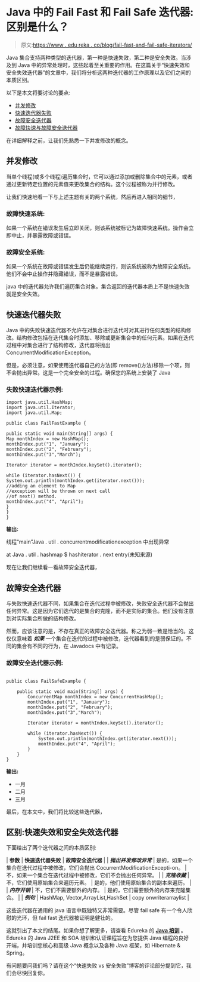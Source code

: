 # Java 中的 Fail Fast 和 Fail Safe 迭代器:区别是什么？

> 原文:[https://www . edu reka . co/blog/fail-fast-and-fail-safe-iterators/](https://www.edureka.co/blog/fail-fast-and-fail-safe-iterators/)

Java 集合支持两种类型的迭代器，第一种是快速失效，第二种是安全失效。当涉及到 Java 中的异常处理时，这些起着至关重要的作用。在这篇关于“快速失效和安全失效迭代器”的文章中，我们将分析这两种迭代器的工作原理以及它们之间的本质区别。

以下是本文将要讨论的要点:

*   [并发修改](#ConcurrentModifications)
*   [快速迭代器失败](#FailFastIterator)
*   [故障安全迭代器](#FailSafeIterator)
*   [故障快速与故障安全迭代器](#FailFastvsFailSafeIterator)

在详细解释之前，让我们先熟悉一下并发修改的概念。

## **并发修改**

当单个线程(或多个线程)遍历集合时，它可以通过添加或删除集合中的元素，或者通过更新特定位置的元素值来更改集合的结构。这个过程被称为并行修改。

让我们快速地看一下与上述主题有关的两个系统，然后再进入相同的细节，

### **故障快速系统:**

如果一个系统在错误发生后立即关闭，则该系统被标记为故障快速系统。操作会立即中止，并暴露故障或错误。

### **故障安全系统:**

如果一个系统在故障或错误发生后仍能继续运行，则该系统被称为故障安全系统。他们不会中止操作并隐藏错误，而不是暴露错误。

java 中的迭代器允许我们遍历集合对象。集合返回的迭代器本质上不是快速失效就是安全失效。

## **快速迭代器失败**

Java 中的失败快速迭代器不允许在对集合进行迭代时对其进行任何类型的结构修改。结构修改包括在迭代集合时添加、移除或更新集合中的任何元素。如果在迭代过程中对集合进行了结构修改，迭代器将抛出 ConcurrentModificationException。

但是，必须注意，如果使用迭代器自己的方法(即 remove()方法)移除一个项，则不会抛出异常。这是一个完全安全的过程。确保您的系统上安装了 Java

### **失败快速迭代器示例:**

```
import java.util.HashMap;
import java.util.Iterator;
import java.util.Map;

public class FailFastExample {

public static void main(String[] args) {
Map monthIndex = new HashMap();
monthIndex.put("1", "January");
monthIndex.put("2", "February");
monthIndex.put("3","March");

Iterator iterator = monthIndex.keySet().iterator();

while (iterator.hasNext()) {
System.out.println(monthIndex.get(iterator.next()));
//adding an element to Map
//exception will be thrown on next call
//of next() method.
monthIndex.put("4", "April");
}
}
}

```

**输出:**

线程“main”Java . util . concurrentmodificationexception 中出现异常

at Java . util . hashmap $ hashiterator . next entry(未知来源)

现在让我们继续看一看故障安全迭代器，

## **故障安全迭代器**

与失败快速迭代器不同，如果集合在迭代过程中被修改，失败安全迭代器不会抛出任何异常。这是因为它们迭代的是集合的克隆，而不是实际的集合。他们没有注意到对实际集合所做的结构修改。

然而，应该注意的是，不存在真正的故障安全迭代器。称之为弱一致是恰当的。这仅仅意味着 ***如果*** 一个集合在迭代的过程中被修改，迭代器看到的是弱保证的。不同的集合有不同的行为，在 Javadocs 中有记录。

### **故障安全迭代器示例:**

```

public class FailSafeExample {

	public static void main(String[] args) {
	    ConcurrentMap monthIndex = new ConcurrentHashMap();
	    monthIndex.put("1", "January");
	    monthIndex.put("2", "February");
	    monthIndex.put("3","March");

	    Iterator iterator = monthIndex.keySet().iterator();

	    while (iterator.hasNext()) {
	        System.out.println(monthIndex.get(iterator.next()));
	        monthIndex.put("4", "April");
	    }       
	}    
}

```

**输出:**

*   一月
*   二月
*   三月

最后，在本文中，我们将比较这些迭代器，

## **区别:快速失效和安全失效迭代器**

下面给出了两个迭代器之间的本质区别:

| **参数** | **快速迭代器失败** | **故障安全迭代器** |
| ***抛出并发修改异常*** | 是的，如果一个集合在迭代过程中被修改，它们会抛出 CocurrentModificationExcepti-on。 | 不，如果一个集合在迭代过程中被修改，它们不会抛出任何异常。 |
| ***克隆收藏*** | 不，它们使用原始集合来遍历元素。 | 是的，他们使用原始集合的副本来遍历。 |
| ***内存开销*** | 不，它们不需要额外的内存。 | 是的，它们需要额外的内存来克隆集合。 |
| ***例句*** | HashMap, Vector,ArrayList,HashSet | copy onwriterarraylist |

这些迭代器在通用的 java 语言中既独特又非常需要。尽管 fail safe 有一个令人欣慰的光环，但 fail fast 迭代器被证明是健壮的。

这就引出了本文的结尾。如果你想了解更多，请查看 Edureka 的 [**Java 培训**](https://www.edureka.co/java-j2ee-soa-training) 。Edureka 的 Java J2EE 和 SOA 培训和认证课程旨在为您提供 Java 编程的良好开端，并培训您核心和高级 Java 概念以及各种 Java 框架，如 Hibernate & Spring。

有问题要问我们吗？请在这个“快速失败 vs 安全失败”博客的评论部分提到它，我们会尽快回复你。